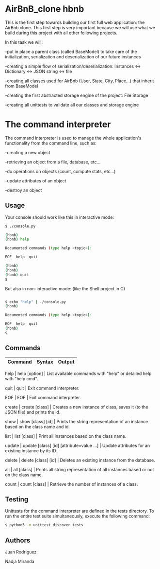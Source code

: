 # AirBnB_clone hbnb

This is the first step towards building our first full web application: the AirBnb clone. This first step is very important because we will use what we build during this project with all other following projects.

In this task we will:

-put in place a parent class (called BaseModel) to take care of the initialization, serialization and deserialization of our future instances

-creating a simple flow of serialization/deserialization: Instances <-> Dictionary <-> JSON string <-> file

-creating all classes used for AirBnb (User, State, City, Place...) that inherit from BaseModel

-creating the first abstracted storage engine of the project: File Storage

-creating all unittests to validate all our classes and storage engine

# The command interpreter

The command interpreter is used to manage the whole application's functionality from the command line, such as:

-creating a new object

-retrieving an object from a file, database, etc...

-do operations on objects (count, compute stats, etc...)

-update attributes of an object

-destroy an object

## Usage

Your console should work like this in interactive mode:

```bash
$ ./console.py

(hbnb)
(hbnb) help

Documented commands (type help <topic>):

EOF  help  quit

(hbnb)
(hbnb)
(hbnb) quit
$
```

But also in non-interactive mode: (like the Shell project in C)

```bash

$ echo "help" | ./console.py
(hbnb)

Documented commands (type help <topic>):

EOF  help  quit
(hbnb)
$
```

## Commands

| Command | Syntax | Output |
| ------- | ------ | ------ |

help | help [option] | List available commands with "help" or detailed help with "help cmd".

quit | quit | Exit command interpreter.

EOF | EOF | Exit command interpreter.

create | create [class] | Creates a new instance of class, saves it (to the JSON file) and prints the id.

show | show [class] [id] | Prints the string representation of an instance based on the class name and id.

list | list [class] | Print all instances based on the class name.

update | update [class] [id] [attribute=value ...] | Update attributes for an existing instance by its ID.

delete | delete [class] [id] | Deletes an existing instance from the database.

all | all [class] | Prints all string representation of all instances based or not on the class name.

count | count [class] | Retrieve the number of instances of a class.

## Testing

Unittests for the command interpreter are defined in the tests directory. To run the entire test suite simultaneously, execute the following command:

```bash
$ python3 -m unittest discover tests
```

## Authors

Juan Rodriguez

Nadja Miranda
